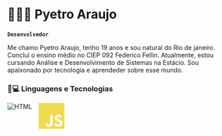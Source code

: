 # 🧑🏾‍💻 Pyetro Araujo
**`Desenvolvedor`**
 
Me chamo Pyetro Araujo, tenho 19 anos e sou natural do Rio de janeiro. Concluí o ensino médio no CIEP 092 Federico Fellin. Atualmente, estou cursando Análise e Desenvolvimento de Sistemas na Estácio. Sou apaixonado por tecnologia e aprendeder sobre esse mundo.
### 🤖💻 Linguagens e Tecnologias

  <img 
   align="left" 
    alt="HTML"
    title="HTML" 
    width="60px" 
    style="padding-right: 10px;" 
  src="https://cdn.jsdelivr.net/gh/devicons/devicon@latest/icons/java/java-original-wordmark.svg" 
  />
<img 
   align="left" 
    alt="HTML"
    title="HTML" 
    width="60px" 
    style="padding-right: 10px;" 
  src=https://raw.githubusercontent.com/devicons/devicon/master/icons/javascript/javascript-plain.svg
  />
